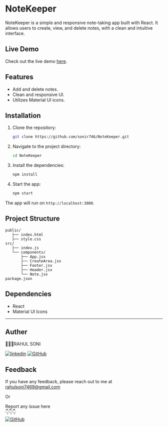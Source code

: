 # NoteKeeper

NoteKeeper is a simple and responsive note-taking app built with React. It allows users to create, view, and delete notes, with a clean and intuitive interface.

## Live Demo

Check out the live demo [here](https://note-keeper-pied.vercel.app/).

## Features

- Add and delete notes.
- Clean and responsive UI.
- Utilizes Material UI icons.

## Installation

1. Clone the repository:
   ```bash
   git clone https://github.com/sonir746/NoteKeeper.git
   ```

2. Navigate to the project directory:
   ```bash
   cd NoteKeeper
   ```

3. Install the dependencies:
   ```bash
   npm install
   ```

4. Start the app:
   ```bash
   npm start
   ```

The app will run on `http://localhost:3000`.

## Project Structure

```
public/
   ├── index.html
   ├── style.css
src/
   ├── index.js
   └── components/
       ├── App.jsx
       ├── CreateArea.jsx
       ├── Footer.jsx
       ├── Header.jsx
       └── Note.jsx
package.json
```

## Dependencies

- React
- Material UI Icons

---

## Auther

👨🏻‍💼RAHUL SONI

[![linkedin](https://img.shields.io/twitter/url?url=https%3A%2F%2Fwww.linkedin.com&style=social&logo=Linkedin&logoColor=White&label=Linkedin&labelColor=blue&color=blue&cacheSeconds=3600
)](https://www.linkedin.com/in/rahul-soni-004861227)
[![GitHub](https://img.shields.io/twitter/url?url=https%3A%2F%2Fgithub.com%2F&style=social&logo=GitHub&logoColor=Black&label=GitHub&labelColor=abcdef&color=fedcba&cacheSeconds=3600
)](https://github.com/sonir746)



## Feedback

If you have any feedback, please reach out to me at rahulsoni7469@gmail.com

Or

Report any issue here
<br>
👇👇👇
<br>
[![GitHub](https://img.shields.io/twitter/url?url=https%3A%2F%2Fgithub.com&style=social&logo=GitHub&label=issue&labelColor=grey&color=grey
)](https://github.com/sonir746/NoteKeeper/issues)
